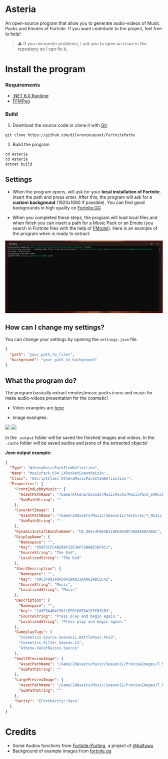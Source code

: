 # Asteria

An open-source program that allow you to generate audio-videos of Music Packs and Emotes of Fortnite.
If you want contribute to the project, feel free to help! 

> ⚠️ If you encounter problems, I ask you to open an issue in the repository so I can fix it.


# Install the program

### Requirements

* <a href='https://dotnet.microsoft.com/en-us/download/dotnet/6.0/runtime'>.NET 6.0 Runtime</a>
* <a href='https://ffmpeg.org/download.html'>FFMPeg</a>

### Build

1. Download the source code or clone it with <a href='https://git-scm.com/download/win'>Git</a>.

```
git clone https://github.com/djlorenzouasset/FortnitePaths
```

2. Build the program
```
cd Asteria
cd Asteria
dotnet build
```

## Settings

- When the program opens, will ask for your <b>local installation of Fortnite</b>. Insert the path and press enter. After this, the program will ask for a <b>custom background</b> (1920x1080 if possible). You can find good backgrounds in high quality on <a href='https://fortnite.gg/assets?category=backgrounds'>Fortnite.GG</a>

- When you completed these steps, the program will load local files and when finish you can insert a path for a Music Pack or an Emote (you search in Fortnite files with the help of <a href='https://github.com/4sval/FModel'>FModel</a>). Here is an example of the program when is ready to extract:

<img src='https://github.com/djlorenzouasset/Asteria/blob/main/.github/project-preview.png' alt="Asteria Program">


## How can I change my settings?

You can change your settings by opening the <code>settings.json</code> file.

```json
{
  "path": "your_path_to_files",
  "background": "your_path_to_background"
}
```

## What the program do?

The program basically extract emotes/music packs icons and music for make audio-videos presentation for the cosmetic!

- Video examples are <a href="https://twitter.com/djlorenzouasset/status/1660572148845379587?s=20">here</a>

- Image examples:

<img src="https://github.com/djlorenzouasset/Asteria/blob/main/.github/Athena_Emote_Bunny_Hop_02.png"> 
<img src="https://github.com/djlorenzouasset/Asteria/blob/main/.github/MusicPack_Showdown.png">


In the <code>.output</code> folder will be saved the finished images and videos. In the <code>.cache</code> folder will be saved audios and jsons of the extracted objects!

<b>Json output example:</b>

```json
{
  "Type": "AthenaMusicPackItemDefinition",
  "Name": "MusicPack_034_SXRocketEventRaisin",
  "Class": "UScriptClass'AthenaMusicPackItemDefinition'",
  "Properties": {
    "FrontEndLobbyMusic": {
      "AssetPathName": "/Game/Athena/Sounds/MusicPacks/MusicPack_SXRocketEvent_Cue.MusicPack_SXRocketEvent_Cue",
      "SubPathString": ""
    },
    "CoverArtImage": {
      "AssetPathName": "/Game/2dAssets/Music/Season11/Textures/T_Music_SXRocketEvent.T_Music_SXRocketEvent",
      "SubPathString": ""
    },
    "DynamicInstallBundleName": "CB_86614FA64B218EE0640F38A8A68FA0AC",
    "DisplayName": {
      "Namespace": "",
      "Key": "956F5CFC4B208F1563AFF2B8BE5DFAC1",
      "SourceString": "The End",
      "LocalizedString": "The End"
    },
    "ShortDescription": {
      "Namespace": "",
      "Key": "D9C3F99140A50418AB32AA962ABCEC42",
      "SourceString": "Music",
      "LocalizedString": "Music"
    },
    "Description": {
      "Namespace": "",
      "Key": "243E5A4B4C5011EEB268E8A297F032B3",
      "SourceString": "Press play and begin again.",
      "LocalizedString": "Press play and begin again."
    },
    "GameplayTags": [
      "Cosmetics.Source.Season11.BattlePass.Paid",
      "Cosmetics.Filter.Season.11",
      "Athena.ValetRaisin.Source"
    ],
    "SmallPreviewImage": {
      "AssetPathName": "/Game/2dAssets/Music/Season11/PreviewImages/T_Music_PreviewImages_Season11-T-Music-SXRocketEvent.T_Music_PreviewImages_Season11-T-Music-SXRocketEvent",
      "SubPathString": ""
    },
    "LargePreviewImage": {
      "AssetPathName": "/Game/2dAssets/Music/Season11/PreviewImages/T_Music_PreviewImages_Season11-T-Music-SXRocketEvent-L.T_Music_PreviewImages_Season11-T-Music-SXRocketEvent-L",
      "SubPathString": ""
    },
    "Rarity": "EFortRarity::Rare"
  }
}
```

# Credits

- Some Audios functions from <a href='https://github.com/halfuwu/FortnitePorting'>Fortnite-Porting</a>, a project of <a href='https://github.com/halfuwu'>@halfuwu</a>
- Background of example images from <a href='https://fortnite.gg/assets?category=backgrounds'>fortnite.gg</a>